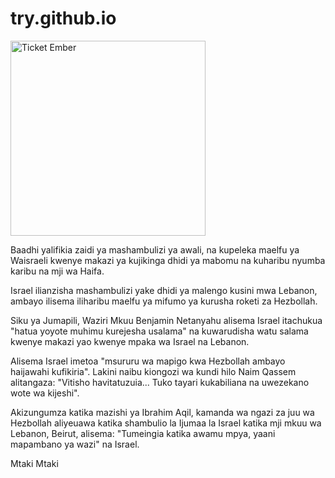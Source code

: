 # try.github.io

<img width="312" alt="Ticket Ember" src="https://github.com/user-attachments/assets/de60abeb-ffef-4f35-9e66-91e6a5551a39">

Baadhi yalifikia zaidi ya mashambulizi ya awali, na kupeleka maelfu ya Waisraeli kwenye makazi ya kujikinga dhidi ya mabomu na kuharibu nyumba karibu na mji wa Haifa.

Israel ilianzisha mashambulizi yake dhidi ya malengo kusini mwa Lebanon, ambayo ilisema iliharibu maelfu ya mifumo ya kurusha roketi za Hezbollah.

Siku ya Jumapili, Waziri Mkuu Benjamin Netanyahu alisema Israel itachukua "hatua yoyote muhimu kurejesha usalama" na kuwarudisha watu salama kwenye makazi yao kwenye mpaka wa Israel na Lebanon.

Alisema Israel imetoa "msururu wa mapigo kwa Hezbollah ambayo haijawahi kufikiria". Lakini naibu kiongozi wa kundi hilo Naim Qassem alitangaza: "Vitisho havitatuzuia... Tuko tayari kukabiliana na uwezekano wote wa kijeshi".

Akizungumza katika mazishi ya Ibrahim Aqil, kamanda wa ngazi za juu wa Hezbollah aliyeuawa katika shambulio la Ijumaa la Israel katika mji mkuu wa Lebanon, Beirut, alisema: "Tumeingia katika awamu mpya, yaani mapambano ya wazi" na Israel.


Mtaki Mtaki